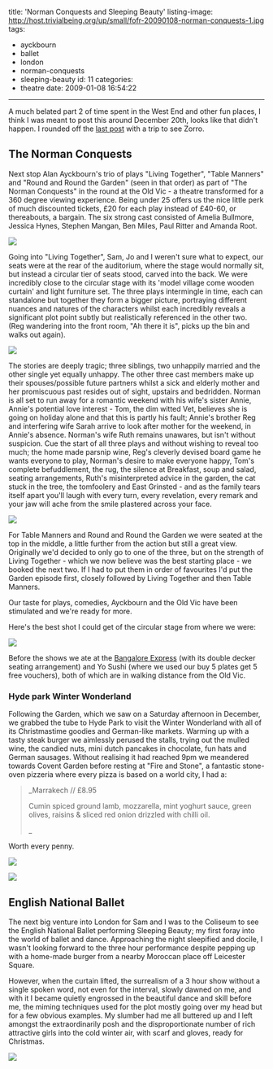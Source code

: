 title: 'Norman Conquests and Sleeping Beauty'
listing-image: http://host.trivialbeing.org/up/small/fofr-20090108-norman-conquests-1.jpg
tags:
  - ayckbourn
  - ballet
  - london
  - norman-conquests
  - sleeping-beauty
id: 11
categories:
  - theatre
date: 2009-01-08 16:54:22
---

A much belated part 2 of time spent in the West End and other fun places, I think I was meant to post this around December 20th, looks like that didn't happen. I rounded off the [last post](http://www.mrfofr.com/2008/11/spending-time-in-the-west-end/) with a trip to see Zorro.

## The Norman Conquests

Next stop Alan Ayckbourn's trio of plays "Living Together", "Table Manners" and "Round and Round the Garden" (seen in that order) as part of "The Norman Conquests" in the round at the Old Vic - a theatre transformed for a 360 degree viewing experience. Being under 25 offers us the nice little perk of much discounted tickets, £20 for each play instead of £40-60, or thereabouts, a bargain. The six strong cast consisted of Amelia Bullmore, Jessica Hynes, Stephen Mangan, Ben Miles, Paul Ritter and Amanda Root.

[![](http://host.trivialbeing.org/up/small/fofr-20090108-norman-conquests-1.jpg)](http://host.trivialbeing.org/up/fofr-20090108-norman-conquests-1.jpg)

Going into "Living Together", Sam, Jo and I weren't sure what to expect, our seats were at the rear of the auditorium, where the stage would normally sit, but instead a circular tier of seats stood, carved into the back. We were incredibly close to the circular stage with its 'model village come wooden curtain' and light furniture set. The three plays intermingle in time, each can standalone but together they form a bigger picture, portraying different nuances and natures of the characters whilst each incredibly reveals a significant plot point subtly but realistically referenced in the other two. (Reg wandering into the front room, "Ah there it is", picks up the bin and walks out again).

![](http://host.trivialbeing.org/up/fofr-20090108-norman-conquests-2.jpg)

The stories are deeply tragic; three siblings, two unhappily married and the other single yet equally unhappy. The other three cast members make up their spouses/possible future partners whilst a sick and elderly mother and her promiscuous past resides out of sight, upstairs and bedridden. Norman is all set to run away for a romantic weekend with his wife's sister Annie, Annie's potential love interest - Tom, the dim witted Vet, believes she is going on holiday alone and that this is partly his fault; Annie's brother Reg and interfering wife Sarah arrive to look after mother for the weekend, in Annie's absence. Norman's wife Ruth remains unawares, but isn't without suspicion. Cue the start of all three plays and without wishing to reveal too much; the home made parsnip wine, Reg's cleverly devised board game he wants everyone to play, Norman's desire to make everyone happy, Tom's complete befuddlement, the rug, the silence at Breakfast, soup and salad, seating arrangements, Ruth's misinterpreted advice in the garden, the cat stuck in the tree, the tomfoolery and East Grinsted - and as the family tears itself apart you'll laugh with every turn, every revelation, every remark and your jaw will ache from the smile plastered across your face.

[![](http://host.trivialbeing.org/up/small/fofr-20090108-norman-conquests-3.jpg)](http://host.trivialbeing.org/up/fofr-20090108-norman-conquests-3.jpg)

For Table Manners and Round and Round the Garden we were seated at the top in the middle, a little further from the action but still a great view. Originally we'd decided to only go to one of the three, but on the strength of Living Together - which we now believe was the best starting place - we booked the next two. If I had to put them in order of favourites I'd put the Garden episode first, closely followed by Living Together and then Table Manners.

Our taste for plays, comedies, Ayckbourn and the Old Vic have been stimulated and we're ready for more.

Here's the best shot I could get of the circular stage from where we were:

[![](http://host.trivialbeing.org/up/small/fofr-20090109-old-vic.JPG)](http://host.trivialbeing.org/up/fofr-20090109-old-vic.JPG)

Before the shows we ate at the [Bangalore Express](http://bangaloreexpress.co.uk/) (with its double decker seating arrangement) and Yo Sushi (where we used our buy 5 plates get 5 free vouchers), both of which are in walking distance from the Old Vic.

### Hyde park Winter Wonderland

Following the Garden, which we saw on a Saturday afternoon in December, we grabbed the tube to Hyde Park to visit the Winter Wonderland with all of its Christmastime goodies and German-like markets. Warming up with a tasty steak burger we aimlessly perused the stalls, trying out the mulled wine, the candied nuts, mini dutch pancakes in chocolate, fun hats and German sausages. Without realising it had reached 9pm we meandered towards Covent Garden before resting at "Fire and Stone", a fantastic stone-oven pizzeria where every pizza is based on a world city, I had a:

> _Marrakech // £8.95>
> Cumin spiced ground lamb, mozzarella, mint yoghurt sauce, green olives, raisins & sliced red onion drizzled with chilli oil.>
> _

Worth every penny.

[![](http://host.trivialbeing.org/up/small/fofr-20090108-hyde-park-winter-wonderland.JPG)](http://host.trivialbeing.org/up/fofr-20090108-hyde-park-winter-wonderland.JPG)

[![](http://host.trivialbeing.org/up/small/fofr-20090108-fire-and-stone.JPG)](http://host.trivialbeing.org/up/fofr-20090108-fire-and-stone.JPG)

## English National Ballet

The next big venture into London for Sam and I was to the Coliseum to see the English National Ballet performing Sleeping Beauty; my first foray into the world of ballet and dance. Approaching the night sleepified and docile, I wasn't looking forward to the three hour performance despite pepping up with a home-made burger from a nearby Moroccan place off Leicester Square. 

However, when the curtain lifted, the surrealism of a 3 hour show without a single spoken word, not even for the interval, slowly dawned on me, and with it I became quietly engrossed in the beautiful dance and skill before me, the miming techniques used for the plot mostly going over my head but for a few obvious examples. My slumber had me all buttered up and I left amongst the extraordinarily posh and the disproportionate number of rich attractive girls into the cold winter air, with scarf and gloves, ready for Christmas.

[![](http://host.trivialbeing.org/up/small/fofr-20090108-coliseum-sleeping-beauty.JPG)](http://host.trivialbeing.org/up/fofr-20090108-coliseum-sleeping-beauty.JPG)
